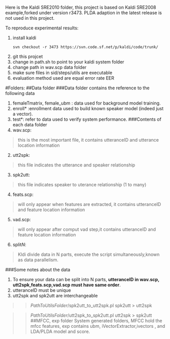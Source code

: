 Here is the Kaldi SRE2010 folder, this project is based on Kaldi SRE2008 example,forked under version r3473. PLDA adaption in the latest release is not used in this project.





To reproduce experimental results:



1. install kaldi 	
	```
	svn checkout -r 3473 https://svn.code.sf.net/p/kaldi/code/trunk/
	```
2. git this projcet
2. change in path.sh to point to your kaldi system folder
3. change path in wav.scp data folder
4. make sure files in sid/steps/utils are executable
5. evaluation method used are equal error rate EER



#Folders:
##Data folder
###Data folder contains the reference to the following data
1. femaleTmatrix, female_ubm : data used for background model training.
2. enroll* :enrollment data used to build known speaker model (indeed just a vector).
3. test*:  refer to data used to verify system performance.
###Contents of each data folder
1. wav.scp: 
>this is the most important file, it contains utteranceID and utterance location information
2. utt2spk:
>this file indicates the utterance and speaker relationship
3. spk2utt:
>this file indicates speaker to uterance relationship (1 to many)
4. feats.scp:
>will only appear when features are extracted, it contains utteranceID and feature location information
5. vad.scp:
>will only appear after comput vad step,it contains utteranceID and feature location information
6. split*N*:
>Kldi divide data in N parts, execute the script simultaneously,known as data parallelism. 

###Some notes about the data
1. To ensure your data can be split into N parts, **utteranceID in wav.scp, utt2spk,feats.scp,vad.scp must have same order**.
2. utteranceID must be unique
3. utt2spk and spk2utt are interchangeable 


>>*PathToUtilsFolder*/spk2utt_to_utt2spk.pl spk2utt > utt2spk

>>*PathToUtilsFolder*/utt2spk_to_spk2utt.pl utt2spk > spk2utt
##MFCC, exp folder
System generated folders, 
MFCC hold the mfcc features, 
exp contains ubm, iVectorExtractor,ivectors , and LDA/PLDA model and score.
